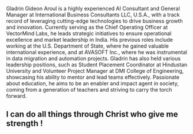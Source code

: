 Gladrin Gideon Aroul is a highly experienced AI Consultant and General Manager at International Business Consultants LLC, U.S.A., with a track record of leveraging cutting-edge technologies to drive business growth and innovation. Currently serving as the Chief Operating Officer at VectorMind Labs, he leads strategic initiatives to ensure operational excellence and market leadership in India. His previous roles include working at the U.S. Department of State, where he gained valuable international experience, and at AVASOFT Inc., where he was instrumental in data migration and automation projects. Gladrin has also held various leadership positions, such as Student Placement Coordinator at Hindustan University and Volunteer Project Manager at DMI College of Engineering, showcasing his ability to mentor and lead teams effectively. Passionate about education, he aims to be an enabler and impact agent in society, coming from a generation of teachers and striving to carry the torch forward.



## I can do all things through Christ who give me strength ! 




